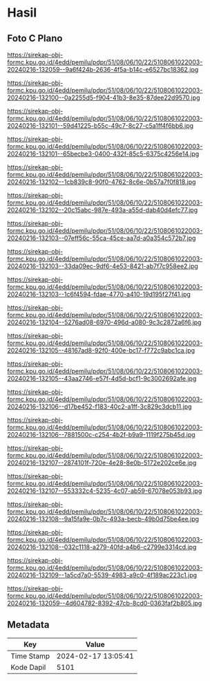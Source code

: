 # Hasil

## Foto C Plano

https://sirekap-obj-formc.kpu.go.id/4edd/pemilu/pdpr/51/08/06/10/22/5108061022003-20240216-132059--9a6f424b-2636-4f5a-b14c-e6527bc18362.jpg

https://sirekap-obj-formc.kpu.go.id/4edd/pemilu/pdpr/51/08/06/10/22/5108061022003-20240216-132100--0a2255d5-f904-41b3-8e35-87dee22d9570.jpg

https://sirekap-obj-formc.kpu.go.id/4edd/pemilu/pdpr/51/08/06/10/22/5108061022003-20240216-132101--59d41225-b55c-49c7-8c27-c5a1ff4f6bb6.jpg

https://sirekap-obj-formc.kpu.go.id/4edd/pemilu/pdpr/51/08/06/10/22/5108061022003-20240216-132101--65becbe3-0400-432f-85c5-6375c4256e14.jpg

https://sirekap-obj-formc.kpu.go.id/4edd/pemilu/pdpr/51/08/06/10/22/5108061022003-20240216-132102--1cb839c8-90f0-4762-8c6e-0b57a7f0f818.jpg

https://sirekap-obj-formc.kpu.go.id/4edd/pemilu/pdpr/51/08/06/10/22/5108061022003-20240216-132102--20c15abc-987e-493a-a55d-dab40d4efc77.jpg

https://sirekap-obj-formc.kpu.go.id/4edd/pemilu/pdpr/51/08/06/10/22/5108061022003-20240216-132103--07eff56c-55ca-45ce-aa7d-a0a354c572b7.jpg

https://sirekap-obj-formc.kpu.go.id/4edd/pemilu/pdpr/51/08/06/10/22/5108061022003-20240216-132103--33da09ec-9df6-4e53-8421-ab7f7c958ee2.jpg

https://sirekap-obj-formc.kpu.go.id/4edd/pemilu/pdpr/51/08/06/10/22/5108061022003-20240216-132103--1c6f4594-fdae-4770-a410-19d195f27f41.jpg

https://sirekap-obj-formc.kpu.go.id/4edd/pemilu/pdpr/51/08/06/10/22/5108061022003-20240216-132104--5276ad08-6970-496d-a080-9c3c2872a6f6.jpg

https://sirekap-obj-formc.kpu.go.id/4edd/pemilu/pdpr/51/08/06/10/22/5108061022003-20240216-132105--48167ad8-92f0-400e-bc17-f772c9abc1ca.jpg

https://sirekap-obj-formc.kpu.go.id/4edd/pemilu/pdpr/51/08/06/10/22/5108061022003-20240216-132105--43aa2746-e57f-4d5d-bcf1-9c3002692afe.jpg

https://sirekap-obj-formc.kpu.go.id/4edd/pemilu/pdpr/51/08/06/10/22/5108061022003-20240216-132106--d17be452-f183-40c2-a1ff-3c829c3dcb11.jpg

https://sirekap-obj-formc.kpu.go.id/4edd/pemilu/pdpr/51/08/06/10/22/5108061022003-20240216-132106--7881500c-c254-4b2f-b9a9-1119f275b45d.jpg

https://sirekap-obj-formc.kpu.go.id/4edd/pemilu/pdpr/51/08/06/10/22/5108061022003-20240216-132107--2874101f-720e-4e28-8e0b-5172e202ce6e.jpg

https://sirekap-obj-formc.kpu.go.id/4edd/pemilu/pdpr/51/08/06/10/22/5108061022003-20240216-132107--553332c4-5235-4c07-ab59-67078e053b93.jpg

https://sirekap-obj-formc.kpu.go.id/4edd/pemilu/pdpr/51/08/06/10/22/5108061022003-20240216-132108--9a15fa9e-0b7c-493a-becb-49b0d75be4ee.jpg

https://sirekap-obj-formc.kpu.go.id/4edd/pemilu/pdpr/51/08/06/10/22/5108061022003-20240216-132108--032c1118-a279-40fd-a4b6-c2799e3314cd.jpg

https://sirekap-obj-formc.kpu.go.id/4edd/pemilu/pdpr/51/08/06/10/22/5108061022003-20240216-132109--1a5cd7a0-5539-4983-a9c0-4f189ac223c1.jpg

https://sirekap-obj-formc.kpu.go.id/4edd/pemilu/pdpr/51/08/06/10/22/5108061022003-20240216-132059--4d604782-8392-47cb-8cd0-0363faf2b805.jpg


## Metadata

| Key        | Value               |
| ---------- | ------------------- |
| Time Stamp | 2024-02-17 13:05:41 |
| Kode Dapil | 5101                |



